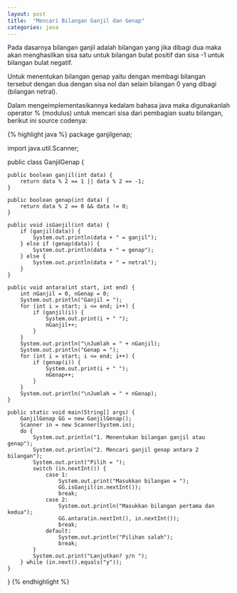 ```yaml
---
layout: post
title:  "Mencari Bilangan Ganjil dan Genap"
categories: java
---
```


Pada dasarnya bilangan ganjil adalah bilangan yang jika dibagi dua maka akan menghasilkan sisa satu untuk bilangan bulat positif dan sisa -1 untuk bilangan bulat negatif.

Untuk menentukan bilangan genap yaitu dengan membagi bilangan tersebut dengan dua dengan sisa nol dan selain bilangan 0 yang dibagi (bilangan netral).

Dalam mengeimplementasikannya kedalam bahasa java maka digunakanlah operator % (modulus) untuk mencari sisa dari pembagian suatu bilangan, berikut ini source codenya:

{% highlight java %}
package ganjilgenap;

import java.util.Scanner;

public class GanjilGenap {

    public boolean ganjil(int data) {
        return data % 2 == 1 || data % 2 == -1;
    }

    public boolean genap(int data) {
        return data % 2 == 0 && data != 0;
    }

    public void isGanjil(int data) {
        if (ganjil(data)) {
            System.out.println(data + " = ganjil");
        } else if (genap(data)) {
            System.out.println(data + " = genap");
        } else {
            System.out.println(data + " = netral");
        }
    }

    public void antara(int start, int end) {
        int nGanjil = 0, nGenap = 0;
        System.out.println("Ganjil = ");
        for (int i = start; i <= end; i++) {
            if (ganjil(i)) {
                System.out.print(i + " ");
                nGanjil++;
            }
        }
        System.out.println("\nJumlah = " + nGanjil);
        System.out.println("Genap = ");
        for (int i = start; i <= end; i++) {
            if (genap(i)) {
                System.out.print(i + " ");
                nGenap++;
            }
        }
        System.out.println("\nJumlah = " + nGenap);
    }

    public static void main(String[] args) {
        GanjilGenap GG = new GanjilGenap();
        Scanner in = new Scanner(System.in);
        do {
            System.out.println("1. Menentukan bilangan ganjil atau genap");
            System.out.println("2. Mencari ganjil genap antara 2 bilangan");
            System.out.print("Pilih = ");
            switch (in.nextInt()) {
                case 1:
                    System.out.print("Masukkan bilangan = ");
                    GG.isGanjil(in.nextInt());
                    break;
                case 2:
                    System.out.println("Masukkan bilangan pertama dan kedua");
                    GG.antara(in.nextInt(), in.nextInt());
                    break;
                default:
                    System.out.println("Pilihan salah");
                    break;
            }
            System.out.print("Lanjutkan? y/n ");
        } while (in.next().equals("y"));
    }
}
{% endhighlight %}

